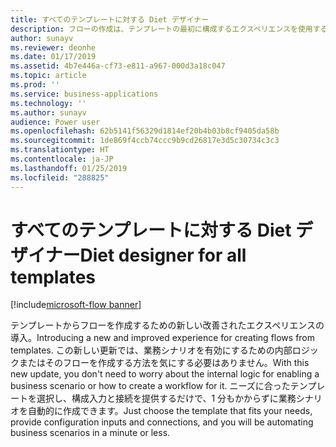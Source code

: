 ```yaml
---
title: すべてのテンプレートに対する Diet デザイナー
description: フローの作成は、テンプレートの最初に構成するエクスペリエンスを使用するととても簡単です。ユーザーは、必要なパラメーターを指定して実行するだけです。
author: sunayv
ms.reviewer: deonhe
ms.date: 01/17/2019
ms.assetid: 4b7e446a-cf73-e811-a967-000d3a18c047
ms.topic: article
ms.prod: ''
ms.service: business-applications
ms.technology: ''
ms.author: sunayv
audience: Power user
ms.openlocfilehash: 62b5141f56329d1814ef20b4b03b8cf9405da58b
ms.sourcegitcommit: 1de869f4ccb74ccc9b9cd26817e3d5c30734c3c3
ms.translationtype: HT
ms.contentlocale: ja-JP
ms.lasthandoff: 01/25/2019
ms.locfileid: "288825"
---
```

# <a name="diet-designer-for-all-templates"></a><span data-ttu-id="9572d-103">すべてのテンプレートに対する Diet デザイナー</span><span class="sxs-lookup"><span data-stu-id="9572d-103">Diet designer for all templates</span></span>


[!include[microsoft-flow banner](../includes/microsoft-flow.md)]

<span data-ttu-id="9572d-104">テンプレートからフローを作成するための新しい改善されたエクスペリエンスの導入。</span><span class="sxs-lookup"><span data-stu-id="9572d-104">Introducing a new and improved experience for creating flows from templates.</span></span> <span data-ttu-id="9572d-105">この新しい更新では、業務シナリオを有効にするための内部ロジックまたはそのフローを作成する方法を気にする必要はありません。</span><span class="sxs-lookup"><span data-stu-id="9572d-105">With this new update, you don't need to worry about the internal logic for enabling a business scenario or how to create a workflow for it.</span></span> <span data-ttu-id="9572d-106">ニーズに合ったテンプレートを選択し、構成入力と接続を提供するだけで、1 分もかからずに業務シナリオを自動的に作成できます。</span><span class="sxs-lookup"><span data-stu-id="9572d-106">Just choose the template that fits your needs, provide configuration inputs and connections, and you will be automating business scenarios in a minute or less.</span></span>